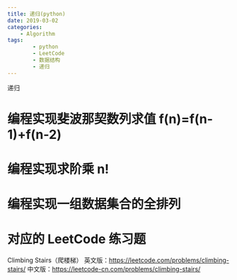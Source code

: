 ```yaml
---
title: 递归(python)
date: 2019-03-02
categories: 
	- Algorithm
tags:  
        - python
        - LeetCode
        - 数据结构
        - 递归
---
```

递归

# 编程实现斐波那契数列求值 f(n)=f(n-1)+f(n-2)

# 编程实现求阶乘 n!
# 编程实现一组数据集合的全排列

# 对应的 LeetCode 练习题
Climbing Stairs（爬楼梯）
英文版：https://leetcode.com/problems/climbing-stairs/
中文版：https://leetcode-cn.com/problems/climbing-stairs/